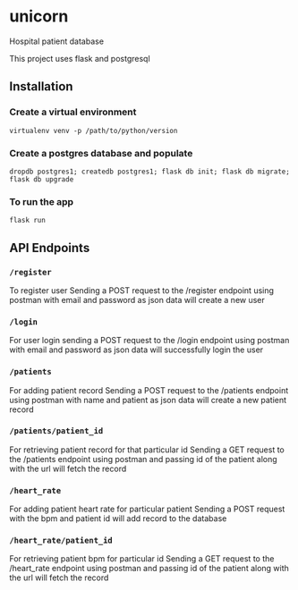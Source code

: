 # unicorn
Hospital patient database

This project uses flask and postgresql

## Installation

### Create a virtual environment

```virtualenv venv -p /path/to/python/version```

### Create a postgres database and populate

```dropdb postgres1; createdb postgres1; flask db init; flask db migrate; flask db upgrade```

### To run the app

```flask run```

## API Endpoints

### ```/register```

To register user
Sending a POST request to the /register endpoint using postman 
with email and password as json data will create a new user

### ```/login```

For user login
sending a POST request to the /login endpoint using postman 
with email and password as json data will successfully login the user 

### ```/patients```

For adding patient record
Sending a POST request to the /patients endpoint using postman 
with name and patient as json data will create a new patient record 

### ```/patients/patient_id```

For retrieving patient record for that particular id
Sending a GET request to the /patients endpoint using postman and 
passing id of the patient along with the url will fetch the record 

### ```/heart_rate```

For adding patient heart rate for particular patient
Sending a POST request with the bpm and patient id will add record 
to the database

### ```/heart_rate/patient_id```
For retrieving patient bpm for particular id
Sending a GET request to the /heart_rate endpoint using postman and 
passing id of the patient along with the url will fetch the record
